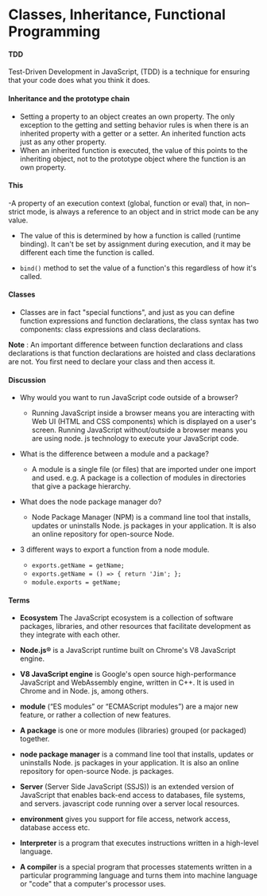 # Classes, Inheritance, Functional Programming

#### TDD

Test-Driven Development in JavaScript, (TDD) is a technique for ensuring that your code does what you think it does.

#### Inheritance and the prototype chain

- Setting a property to an object creates an own property. The only exception to the getting and setting behavior rules is when there is an inherited property with a getter or a setter.
An inherited function acts just as any other property.
- When an inherited function is executed, the value of this points to the inheriting object, not to the prototype object where the function is an own property.

#### This

-A property of an execution context (global, function or eval) that, in non–strict mode, is always a reference to an object and in strict mode can be any value.

- The value of this is determined by how a function is called (runtime binding). It can't be set by assignment during execution, and it may be different each time the function is called. 

-  `bind()` method to set the value of a function's this regardless of how it's called.

#### Classes

- Classes are in fact "special functions", and just as you can define function expressions and function declarations, the class syntax has two components: class expressions and class declarations.

**Note** : An important difference between function declarations and class declarations is that function declarations are hoisted and class declarations are not. You first need to declare your class and then access it.

#### Discussion

- Why would you want to run JavaScript code outside of a browser?
    - Running JavaScript inside a browser means you are interacting with Web UI (HTML and CSS components) which is displayed on a user's screen. Running JavaScript without/outside a browser means you are using node. js technology to execute your JavaScript code.

- What is the difference between a module and a package?
    - A module is a single file (or files) that are imported under one import and used. e.g. A package is a collection of modules in directories that give a package hierarchy.

- What does the node package manager do?
    - Node Package Manager (NPM) is a command line tool that installs, updates or uninstalls Node. js packages in your application. It is also an online repository for open-source Node.

- 3 different ways to export a function from a node module.
    - `exports.getName = getName;`
    - `exports.getName = () => { return 'Jim'; };`
    - `module.exports = getName;`

#### Terms

- **Ecosystem** The JavaScript ecosystem is a collection of software packages, libraries, and other resources that facilitate development as they integrate with each other.

- **Node.js®** is a JavaScript runtime built on Chrome's V8 JavaScript engine.

- **V8 JavaScript engine** is Google's open source high-performance JavaScript and WebAssembly engine, written in C++. It is used in Chrome and in Node. js, among others.

- **module** (“ES modules” or “ECMAScript modules”) are a major new feature, or rather a collection of new features.

- **A package** is one or more modules (libraries) grouped (or packaged) together.

- **node package manager** is a command line tool that installs, updates or uninstalls Node. js packages in your application. It is also an online repository for open-source Node. js packages.

- **Server** (Server Side JavaScript (SSJS)) is an extended version of JavaScript that enables back-end access to databases, file systems, and servers. javascript code running over a server local resources.

- **environment** gives you support for file access, network access, database access etc.

- **Interpreter** is a program that executes instructions written in a high-level language.

- **A compiler** is a special program that processes statements written in a particular programming language and turns them into machine language or "code" that a computer's processor uses. 
